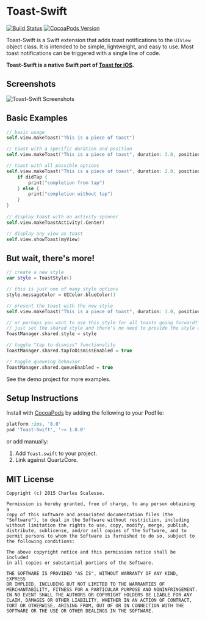 Toast-Swift
=============

[![Build Status](https://travis-ci.org/scalessec/Toast-Swift.svg?branch=1.0.0)](https://travis-ci.org/scalessec/Toast-Swift)
[![CocoaPods Version](https://img.shields.io/cocoapods/v/Toast-Swift.svg)](http://cocoadocs.org/docsets/Toast-Swift)

Toast-Swift is a Swift extension that adds toast notifications to the `UIView` object class. It is intended to be simple, lightweight, and easy to use. Most toast notifications can be triggered with a single line of code.

**Toast-Swift is a native Swift port of [Toast for iOS](https://github.com/scalessec/Toast "Toast for iOS").** 

Screenshots
---------
![Toast-Swift Screenshots](toast_swift_screenshot.jpg)


Basic Examples
---------
```swift
// basic usage
self.view.makeToast("This is a piece of toast")

// toast with a specific duration and position
self.view.makeToast("This is a piece of toast", duration: 3.0, position: .Top)

// toast with all possible options
self.view.makeToast("This is a piece of toast", duration: 2.0, position: CGPoint(x: 110.0, y: 110.0), title: "Toast Title", image: UIImage(named: "toast.png"), style:nil) { (didTap: Bool) -> Void in
    if didTap {
        print("completion from tap")
    } else {
        print("completion without tap")
    }
}
                
// display toast with an activity spinner
self.view.makeToastActivity(.Center)

// display any view as toast
self.view.showToast(myView)
```

But wait, there's more!
---------
```swift
// create a new style
var style = ToastStyle()

// this is just one of many style options
style.messageColor = UIColor.blueColor()

// present the toast with the new style
self.view.makeToast("This is a piece of toast", duration: 3.0, position: .Bottom, style: style)

// or perhaps you want to use this style for all toasts going forward?
// just set the shared style and there's no need to provide the style again
ToastManager.shared.style = style

// toggle "tap to dismiss" functionality
ToastManager.shared.tapToDismissEnabled = true

// toggle queueing behavior
ToastManager.shared.queueEnabled = true
```
    
See the demo project for more examples.


Setup Instructions
------------------
Install with [CocoaPods](http://cocoapods.org) by adding the following to your Podfile:

``` ruby
platform :ios, '8.0'
pod 'Toast-Swift', '~> 1.0.0'
```

or add manually: 

1. Add `Toast.swift` to your project.
2. Link against QuartzCore.


MIT License
-----------
    Copyright (c) 2015 Charles Scalesse.

    Permission is hereby granted, free of charge, to any person obtaining a
    copy of this software and associated documentation files (the
    "Software"), to deal in the Software without restriction, including
    without limitation the rights to use, copy, modify, merge, publish,
    distribute, sublicense, and/or sell copies of the Software, and to
    permit persons to whom the Software is furnished to do so, subject to
    the following conditions:

    The above copyright notice and this permission notice shall be included
    in all copies or substantial portions of the Software.

    THE SOFTWARE IS PROVIDED "AS IS", WITHOUT WARRANTY OF ANY KIND, EXPRESS
    OR IMPLIED, INCLUDING BUT NOT LIMITED TO THE WARRANTIES OF
    MERCHANTABILITY, FITNESS FOR A PARTICULAR PURPOSE AND NONINFRINGEMENT.
    IN NO EVENT SHALL THE AUTHORS OR COPYRIGHT HOLDERS BE LIABLE FOR ANY
    CLAIM, DAMAGES OR OTHER LIABILITY, WHETHER IN AN ACTION OF CONTRACT,
    TORT OR OTHERWISE, ARISING FROM, OUT OF OR IN CONNECTION WITH THE
    SOFTWARE OR THE USE OR OTHER DEALINGS IN THE SOFTWARE.
